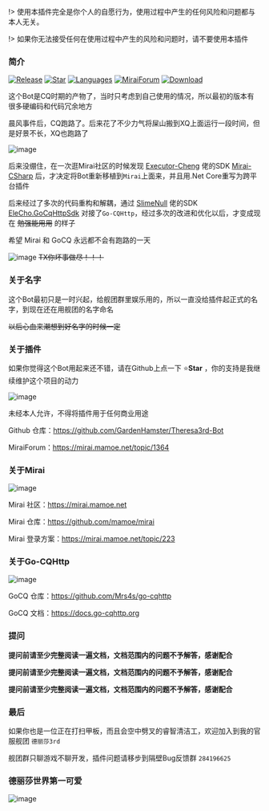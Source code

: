 !> 使用本插件完全是你个人的自愿行为，使用过程中产生的任何风险和问题都与本人无关。

!> 如果你无法接受任何在使用过程中产生的风险和问题时，请不要使用本插件

### 简介
[![Release](https://img.shields.io/github/v/release/GardenHamster/Theresa3rd-Bot)](https://github.com/GardenHamster/Theresa3rd-Bot/releases)
[![Star](https://img.shields.io/github/stars/GardenHamster/Theresa3rd-Bot)](https://github.com/GardenHamster/Theresa3rd-Bot/stargazers)
[![Languages](https://img.shields.io/github/languages/top/GardenHamster/Theresa3rd-Bot)](https://github.com/GardenHamster/Theresa3rd-Bot)
[![MiraiForum](https://img.shields.io/badge/MiraiForum-TheresaBot-lightgreen)](https://mirai.mamoe.net/topic/1364)
[![Download](https://img.shields.io/github/downloads/GardenHamster/Theresa3rd-Bot/total)](https://github.com/GardenHamster/Theresa3rd-Bot/releases)

这个Bot是CQ时期的产物了，当时只考虑到自己使用的情况，所以最初的版本有很多硬编码和代码冗余地方

晨风事件后，CQ跑路了。后来花了不少力气将屎山搬到XQ上面运行一段时间，但是好景不长，XQ也跑路了

![image](/img/introduction/da52ea.gif)

后来没绷住，在一次逛Mirai社区的时候发现 [Executor-Cheng](https://github.com/Executor-Cheng/Mirai-CSharp) 佬的SDK [Mirai-CSharp](https://github.com/Executor-Cheng/mirai-CSharp) 后，才决定将Bot重新移植到`Mirai`上面来，并且用.Net Core重写为跨平台插件

后来经过了多次的代码重构和解耦，通过 [SlimeNull](https://github.com/SlimeNull) 佬的SDK [EleCho.GoCqHttpSdk](https://github.com/OrgEleCho/EleCho.GoCqHttpSdk) 对接了`Go-CQHttp`，经过多次的改进和优化以后，才变成现在 ~~勉强能用用~~ 的样子

希望 Mirai 和 GoCQ 永远都不会有跑路的一天

![image](/img/introduction/6c0bc3.gif) ~~TX你坏事做尽！！！~~

### 关于名字
这个Bot最初只是一时兴起，给舰团群里娱乐用的，所以一直没给插件起正式的名字，到现在还在用舰团的名字命名

~~以后心血来潮想到好名字的时候一定~~

### 关于插件

如果你觉得这个Bot用起来还不错，请在Github上点一下 :star:**Star** ，你的支持是我继续维护这个项目的动力

![image](/img/introduction/fd1f8a.gif)

未经本人允许，不得将插件用于任何商业用途

Github 仓库：https://github.com/GardenHamster/Theresa3rd-Bot

MiraiForum：https://mirai.mamoe.net/topic/1364

### 关于Mirai
![image](/img/introduction/20230323181856.jpg)

Mirai 社区：https://mirai.mamoe.net

Mirai 仓库：https://github.com/mamoe/mirai

Mirai 登录方案：https://mirai.mamoe.net/topic/223

### 关于Go-CQHttp
![image](/img/introduction/20230805213410.jpg)

GoCQ 仓库：https://github.com/Mrs4s/go-cqhttp

GoCQ 文档：https://docs.go-cqhttp.org

### 提问
**提问前请至少完整阅读一遍文档，文档范围内的问题不予解答，感谢配合**

**提问前请至少完整阅读一遍文档，文档范围内的问题不予解答，感谢配合**

**提问前请至少完整阅读一遍文档，文档范围内的问题不予解答，感谢配合**

### 最后

如果你也是一位正在打扫甲板，而且会空中劈叉的睿智清洁工，欢迎加入到我的官服舰团 `德丽莎3rd`

舰团群只聊游戏不聊开发，插件问题请移步到隔壁Bug反馈群 `284196625`

### **德丽莎世界第一可爱**

![image](/img/introduction/20230324105710.jpg)
